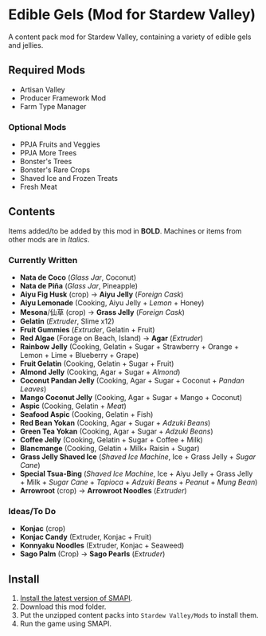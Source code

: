# Edible Gels (Mod for Stardew Valley)
 A content pack mod for Stardew Valley, containing a variety of edible gels and jellies.
## Required Mods
- Artisan Valley
- Producer Framework Mod
- Farm Type Manager
### Optional Mods
- PPJA Fruits and Veggies
- PPJA More Trees
- Bonster's Trees
- Bonster's Rare Crops
- Shaved Ice and Frozen Treats
- Fresh Meat

## Contents
Items added/to be added by this mod in **BOLD**. Machines or items from other mods are in *Italics*.
### Currently Written
- **Nata de Coco** (*Glass Jar*, Coconut)
- **Nata de Piña** (*Glass Jar*, Pineapple)
- **Aiyu Fig Husk** (crop) -> **Aiyu Jelly** (*Foreign Cask*)
- **Aiyu Lemonade** (Cooking, Aiyu Jelly + *Lemon* + Honey)
- **Mesona**/仙草 (crop) -> **Grass Jelly** (*Foreign Cask*)
- **Gelatin** (*Extruder*, Slime x12)
- **Fruit Gummies** (*Extruder*, Gelatin + Fruit)
- **Red Algae** (Forage on Beach, Island) -> **Agar** (*Extruder*)
- **Rainbow Jelly** (Cooking, Gelatin + Sugar + Strawberry + Orange + Lemon + Lime + Blueberry + Grape)
- **Fruit Gelatin** (Cooking, Gelatin + Sugar + Fruit)
- **Almond Jelly** (Cooking, Agar + Sugar + *Almond*)
- **Coconut Pandan Jelly** (Cooking, Agar + Sugar + Coconut + *Pandan Leaves*)
- **Mango Coconut Jelly** (Cooking, Agar + Sugar + Mango + Coconut)
- **Aspic** (Cooking, Gelatin + *Meat*)
- **Seafood Aspic** (Cooking, Gelatin + Fish)
- **Red Bean Yokan** (Cooking, Agar + Sugar + *Adzuki Beans*)
- **Green Tea Yokan** (Cooking, Agar + Sugar + *Adzuki Beans*)
- **Coffee Jelly** (Cooking, Gelatin + Sugar + Coffee + Milk)
- **Blancmange** (Cooking, Gelatin + Milk+ Raisin + Sugar)
- **Grass Jelly Shaved Ice** (*Shaved Ice Machine*, Ice + Grass Jelly + *Sugar Cane*)
- **Special Tsua-Bing** (*Shaved Ice Machine*, Ice + Aiyu Jelly + Grass Jelly + Milk + *Sugar Cane* + *Tapioca* + *Adzuki Beans* + *Peanut* + *Mung Bean*)
- **Arrowroot** (crop) -> **Arrowroot Noodles** (*Extruder*)
### Ideas/To Do
- **Konjac** (crop) 
- **Konjac Candy** (Extruder, Konjac + Fruit)
- **Konnyaku Noodles** (Extruder, Konjac + Seaweed)
- **Sago Palm** (Crop) -> **Sago Pearls** (*Extruder*)
## Install
1. [Install the latest version of SMAPI](https://smapi.io/).
2. Download this mod folder.
3. Put the unzipped content packs into `Stardew Valley/Mods` to install them.
4. Run the game using SMAPI.
